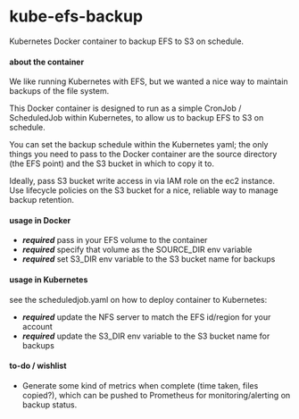 # kube-efs-backup

Kubernetes Docker container to backup EFS to S3 on schedule.

#### about the container

We like running Kubernetes with EFS, but we wanted a nice way to maintain backups of the file system.

This Docker container is designed to run as a simple CronJob / ScheduledJob within Kubernetes, to allow us to backup EFS to S3 on schedule.

You can set the backup schedule within the Kubernetes yaml; the only things you need to pass to the Docker container are the source directory (the EFS point) and the S3 bucket in which to copy it to.

Ideally, pass S3 bucket write access in via IAM role on the ec2 instance. Use lifecycle policies on the S3 bucket for a nice, reliable way to manage backup retention.

#### usage in Docker

- ***required*** pass in your EFS volume to the container
- ***required*** specify that volume as the SOURCE_DIR env variable
- ***required*** set S3_DIR env variable to the S3 bucket name for backups


#### usage in Kubernetes

see the scheduledjob.yaml on how to deploy container to Kubernetes:

- ***required*** update the NFS server to match the EFS id/region for your account
- ***required*** update the S3_DIR env variable to the S3 bucket name for backups

#### to-do / wishlist

- Generate some kind of metrics when complete (time taken, files copied?), which can be pushed to Prometheus for monitoring/alerting on backup status.
